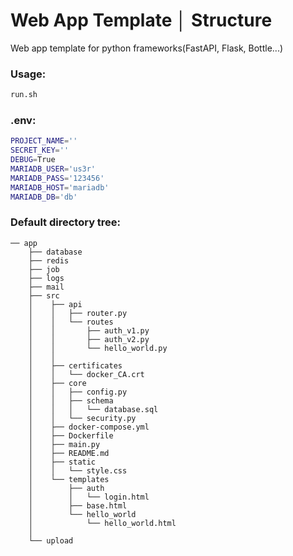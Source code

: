 # Web App Template │ Structure
Web app template for python frameworks(FastAPI, Flask, Bottle...)

### Usage:
```sh
run.sh
```
### .env:
```sh
PROJECT_NAME=''
SECRET_KEY=''
DEBUG=True
MARIADB_USER='us3r'
MARIADB_PASS='123456'
MARIADB_HOST='mariadb'
MARIADB_DB='db'
```

### Default directory tree:
```
── app
    ├── database
    ├── redis
    ├── job
    ├── logs
    ├── mail
    ├── src
    │    ├── api
    │    │   ├── router.py
    │    │   └── routes
    │    │       ├── auth_v1.py
    │    │       ├── auth_v2.py
    │    │       └── hello_world.py
    │    │        
    │    ├── certificates
    │    │   └── docker_CA.crt
    │    ├── core
    │    │   ├── config.py
    │    │   ├── schema
    │    │   │   └── database.sql
    │    │   └── security.py
    │    ├── docker-compose.yml
    │    ├── Dockerfile
    │    ├── main.py
    │    ├── README.md
    │    ├── static
    │    │   └── style.css
    │    └── templates
    │        ├── auth
    │        │   └── login.html
    │        ├── base.html
    │        └── hello_world
    │            └── hello_world.html
    │    
    └── upload
```
